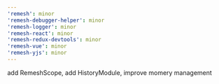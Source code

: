 ```yaml
---
'remesh': minor
'remesh-debugger-helper': minor
'remesh-logger': minor
'remesh-react': minor
'remesh-redux-devtools': minor
'remesh-vue': minor
'remesh-yjs': minor
---
```


add RemeshScope, add HistoryModule, improve momery management
